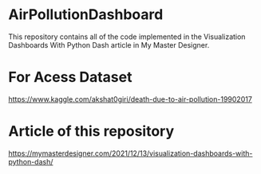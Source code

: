 # AirPollutionDashboard
This repository contains all of the code implemented in the Visualization Dashboards With Python Dash article in My Master Designer.

# For Acess Dataset
https://www.kaggle.com/akshat0giri/death-due-to-air-pollution-19902017

# Article of this repository
https://mymasterdesigner.com/2021/12/13/visualization-dashboards-with-python-dash/
